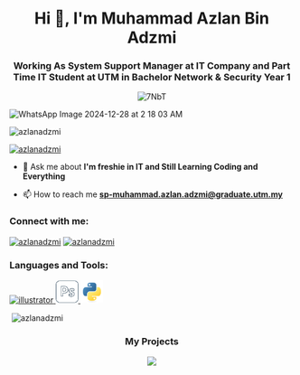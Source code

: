 <h1 align="center">Hi 👋, I'm Muhammad Azlan Bin Adzmi</h1>
<h3 align="center">Working As System Support Manager at IT Company and Part Time IT Student at UTM in Bachelor Network & Security Year 1</h3>

<p align="center">
  <img src="https://github.com/user-attachments/assets/aa9791ba-3c19-4f64-a83d-1bccbca24c57" alt="7NbT">
</p>

![WhatsApp Image 2024-12-28 at 2 18 03 AM](https://github.com/user-attachments/assets/7a852686-f13a-411a-a851-e9489895d77a)


<p align="left"> <img src="https://komarev.com/ghpvc/?username=azlanadzmi&label=Profile%20views&color=0e75b6&style=flat" alt="azlanadzmi" /> </p>

<p align="left"> <a href="https://github.com/ryo-ma/github-profile-trophy"><img src="https://github-profile-trophy.vercel.app/?username=azlanadzmi" alt="azlanadzmi" /></a> </p>

- 💬 Ask me about **I'm freshie in IT and Still Learning Coding and Everything**

- 📫 How to reach me **sp-muhammad.azlan.adzmi@graduate.utm.my**

<h3 align="left">Connect with me:</h3>
<p align="left">
<a href="https://fb.com/azlanadzmi" target="blank"><img align="center" src="https://raw.githubusercontent.com/rahuldkjain/github-profile-readme-generator/master/src/images/icons/Social/facebook.svg" alt="azlanadzmi" height="30" width="40" /></a>
<a href="https://instagram.com/azlanadzmi" target="blank"><img align="center" src="https://raw.githubusercontent.com/rahuldkjain/github-profile-readme-generator/master/src/images/icons/Social/instagram.svg" alt="azlanadzmi" height="30" width="40" /></a>
</p>

<h3 align="left">Languages and Tools:</h3>
<p align="left"> <a href="https://www.adobe.com/in/products/illustrator.html" target="_blank" rel="noreferrer"> <img src="https://www.vectorlogo.zone/logos/adobe_illustrator/adobe_illustrator-icon.svg" alt="illustrator" width="40" height="40"/> </a> <a href="https://www.photoshop.com/en" target="_blank" rel="noreferrer"> <img src="https://raw.githubusercontent.com/devicons/devicon/master/icons/photoshop/photoshop-line.svg" alt="photoshop" width="40" height="40"/> </a> <a href="https://www.python.org" target="_blank" rel="noreferrer"> <img src="https://raw.githubusercontent.com/devicons/devicon/master/icons/python/python-original.svg" alt="python" width="40" height="40"/> </a> </p>

<p>&nbsp;<img align="center" src="https://github-readme-stats.vercel.app/api?username=azlanadzmi&show_icons=true&locale=en" alt="azlanadzmi" /></p>

<!-- My Projects Button -->

<div align="center">
  <h3>My Projects</h3>
  <a href="https://github.com/azlanadzmi?tab=repositories" target="_blank">
    <img src="https://img.shields.io/badge/View%20More-My%20Repositories-blue?style=for-the-badge&logo=github"/>
  </a>
</div>
